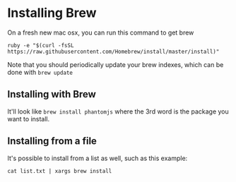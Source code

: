 # Installing Brew

On a fresh new mac osx, you can run this command to get brew

`ruby -e "$(curl -fsSL https://raw.githubusercontent.com/Homebrew/install/master/install)"`

Note that you should periodically update your brew indexes, which can be done with `brew update`


## Installing with Brew

It'll look like `brew install phantomjs` where the 3rd word is the package you want to install.

## Installing from a file

It's possible to install from a list as well, such as this example:

`cat list.txt | xargs brew install`
